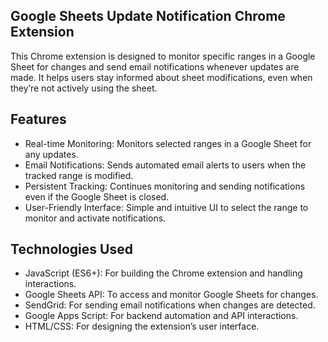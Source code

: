## Google Sheets Update Notification Chrome Extension ##
This Chrome extension is designed to monitor specific ranges in a Google Sheet for changes and send email notifications whenever updates are made. It helps users stay informed about sheet modifications, even when they’re not actively using the sheet.

## Features
* Real-time Monitoring: Monitors selected ranges in a Google Sheet for any updates.
* Email Notifications: Sends automated email alerts to users when the tracked range is modified.
* Persistent Tracking: Continues monitoring and sending notifications even if the Google Sheet is closed.
* User-Friendly Interface: Simple and intuitive UI to select the range to monitor and activate notifications.

## Technologies Used
* JavaScript (ES6+): For building the Chrome extension and handling interactions.
* Google Sheets API: To access and monitor Google Sheets for changes.
* SendGrid: For sending email notifications when changes are detected.
* Google Apps Script: For backend automation and API interactions.
* HTML/CSS: For designing the extension’s user interface.
